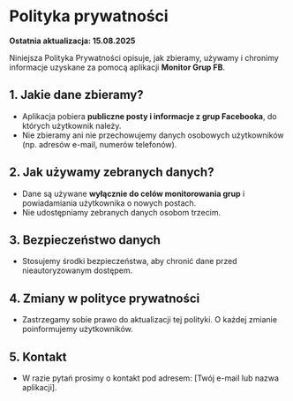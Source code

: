 # Polityka prywatności

**Ostatnia aktualizacja: 15.08.2025**

Niniejsza Polityka Prywatności opisuje, jak zbieramy, używamy i chronimy informacje uzyskane za pomocą aplikacji **Monitor Grup FB**.

## 1. Jakie dane zbieramy?
- Aplikacja pobiera **publiczne posty i informacje z grup Facebooka**, do których użytkownik należy.
- Nie zbieramy ani nie przechowujemy danych osobowych użytkowników (np. adresów e-mail, numerów telefonów).

## 2. Jak używamy zebranych danych?
- Dane są używane **wyłącznie do celów monitorowania grup** i powiadamiania użytkownika o nowych postach.
- Nie udostępniamy zebranych danych osobom trzecim.

## 3. Bezpieczeństwo danych
- Stosujemy środki bezpieczeństwa, aby chronić dane przed nieautoryzowanym dostępem.

## 4. Zmiany w polityce prywatności
- Zastrzegamy sobie prawo do aktualizacji tej polityki. O każdej zmianie poinformujemy użytkowników.

## 5. Kontakt
- W razie pytań prosimy o kontakt pod adresem: [Twój e-mail lub nazwa aplikacji].
